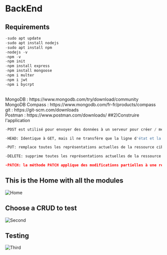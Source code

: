 # BackEnd
## Requirements
```python
-sudo apt update
-sudo apt install nodejs
-sudo apt install npm
-nodejs -v
-npm -v
-npm init
-npm install express
-npm install mongoose
-npm i multer 
-npm i jwt
-npm i bycrpt
```
<br/>
MongoDB : https://www.mongodb.com/try/download/community <br/>
MongoDB Compass : https://www.mongodb.com/fr-fr/products/compass  <br/>
git : https://git-scm.com/downloads <br/>
Postman : https://www.postman.com/downloads/
##2)Construire l'application


```python
-POST est utilisé pour envoyer des données à un serveur pour créer / mettre à jour une ressource.

-HEAD: Identique à GET, mais il ne transfère que la ligne d'état et la section d'en-tête.

-PUT: remplace toutes les représentations actuelles de la ressource cible par le contenu téléchargé.

-DELETE: supprime toutes les représentations actuelles de la ressource cible données par l'URI.

-PATCH: la méthode PATCH applique des modifications partielles à une ressource
```

## This is the Home with all the modules
![Home](https://i.postimg.cc/mZd7Kc5c/swag3.png)
## Choose a CRUD to test
![Second](https://i.postimg.cc/rwcTX2kv/swag1.png)
## Testing
![Third](https://i.postimg.cc/YS9JMpyy/swag2.png)


